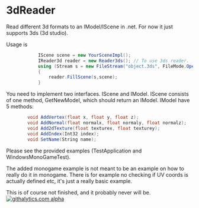 3dReader
========

Read different 3d formats to an IModel/IScene in .net.
For now it just supports 3ds (3d studio).  

Usage is
```csharp
            IScene scene = new YourSceneImpl();
            IReader3d reader = new Reader3ds(); // To use 3ds reader.  
            using (Stream s = new FileStream("object.3ds", FileMode.Open))
            {
                reader.FillScene(s,scene);
            }
``` 
You need to implement two interfaces.  IScene and IModel.  IScene consists of one method, GetNewModel, which should return an IModel.
IModel have 5 methods: 
```csharp
        void AddVertex(float x, float y, float z);
        void AddNormal(float normalx, float normaly, float normalz);
        void Add2dTexture(float texturex, float texturey);
        void AddIndex(Int32 index);
        void SetName(String name);
```        
Please see the provided examples (TestApplication and WindowsMonoGameTest).

The added monogame example is not meant to be an example on how to really do it in monogame.  There is for example no checking if UV coords is actually defined etc, it's just a really basic example.

This is of course not finished, and it probably never will be.    
[![githalytics.com alpha](https://cruel-carlota.pagodabox.com/ddcb04385d8179378666c744b974112c "githalytics.com")](http://githalytics.com/vegah/3dReader)
